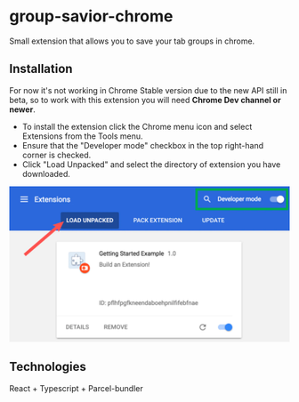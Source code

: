 # group-savior-chrome
Small extension that allows you to save your tab groups in chrome.
## Installation
For now it's not working in Chrome Stable version due to the new API still in beta,
so to work with this extension you will need **Chrome Dev channel or newer**.

 * To install the extension click the Chrome menu icon and select Extensions from the Tools menu. 
 * Ensure that the "Developer mode" checkbox in the top right-hand corner is checked.
 * Click "Load Unpacked" and select the directory of extension you have downloaded.

![img.png](img.png)

## Technologies
React + Typescript + Parcel-bundler

